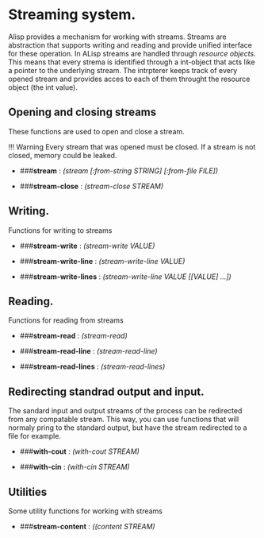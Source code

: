 # Streaming system.

Alisp provides a mechanism for working with streams. Streams are abstraction that supports writing and reading and provide unified interface for these operation. In ALisp streams are handled through *resource objects*. This means that every strema is identified through a int-object that acts like a pointer to the underlying stream. The intrpterer keeps track of every opened stream and provides acces to each of them throught the resource object (the int value).

## Opening and closing streams

These functions are used to open and close a stream.

!!! Warning
	Every stream that was opened must be closed. If a stream is not closed, memory could be leaked.

- ###**stream** : *(stream [:from-string STRING] [:from-file FILE])*

- ###**stream-close** : *(stream-close STREAM)*

## Writing.

Functions for writing to streams


- ###**stream-write** : *(stream-write VALUE)*

- ###**stream-write-line** : *(stream-write-line VALUE)*

- ###**stream-write-lines** : *(stream-write-line VALUE [[VALUE] ...])*

## Reading.

Functions for reading from streams


- ###**stream-read** : *(stream-read)*

- ###**stream-read-line** : *(stream-read-line)*

- ###**stream-read-lines** : *(stream-read-lines)*

## Redirecting standrad output and input.

The sandard input and output streams of the process can be redirected from any compatable stream. This way, you can use functions that will normaly pring to the standard output, but have the stream redirected to a file for example.


- ###**with-cout** : *(with-cout STREAM)*

- ###**with-cin** : *(with-cin STREAM)*

## Utilities


Some utility functions for working with streams

- ###**stream-content** : *((content STREAM)*

